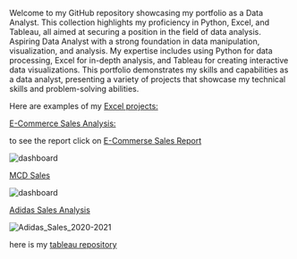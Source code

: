 Welcome to my GitHub repository showcasing my portfolio as a Data Analyst. 
This collection highlights my proficiency in Python, Excel, and Tableau, all aimed at securing a position in the field of data analysis.
Aspiring Data Analyst with a strong foundation in data manipulation, visualization, and analysis. 
My expertise includes using Python for data processing, Excel for in-depth analysis, and Tableau for creating interactive data visualizations. This portfolio demonstrates my skills and capabilities as a data analyst, presenting a variety of projects that showcase my technical skills and problem-solving abilities.

Here are examples of my [Excel projects:](Excel_Project)

[E-Commerce Sales Analysis:](Excel_Project/Ecommerce_Sales) 

to see the report click on
[E-Commerse Sales Report](Excel_Project/Ecommerce_Sales/E-Commerce_Sales_Report.pdf)

![dashboard](https://github.com/Dzikri12/Data_science/assets/57166971/291edd9a-920b-4065-a49c-de1d0613b0e8)

[MCD Sales](Excel_Project/MCD_Sales)

![dashboard](https://github.com/Dzikri12/Data_science/assets/57166971/f4bb1cac-8f31-437e-981c-e4f6fde998ad)

[Adidas Sales Analysis](Excel_Project/Adidas_Sales_2020-2021)

![Adidas_Sales_2020-2021](https://github.com/DzikriNurRochim/Data_science/blob/ffd377f5ba0b8e4dc622f0b3d7007809f7755ad0/Excel_Project/Adidas_Sales_2020-2021/adidas%20sales.jpg)

here is my [tableau repository](https://public.tableau.com/app/profile/dzikri2136)

